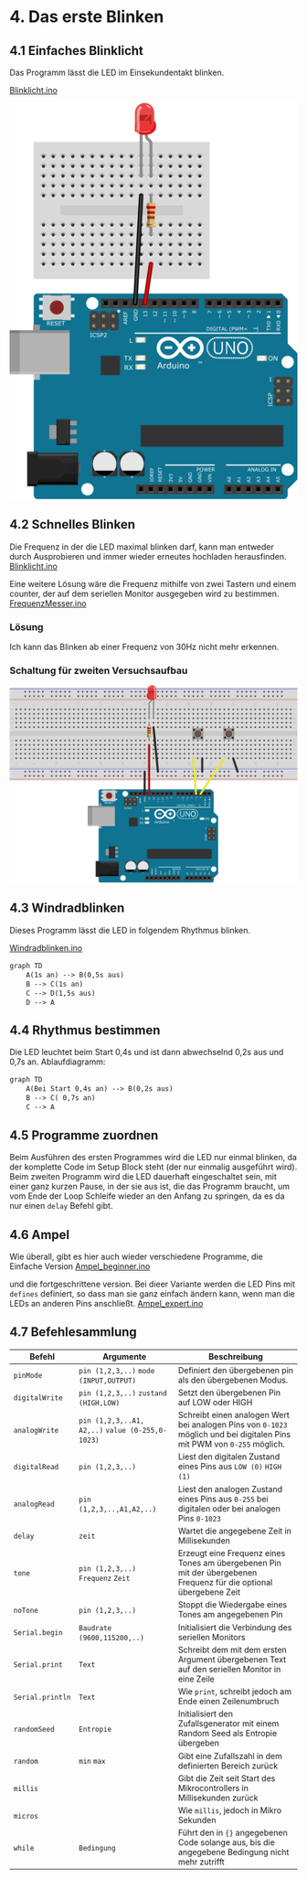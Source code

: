 # 4. Das erste Blinken

## 4.1 Einfaches Blinklicht

Das Programm lässt die LED im Einsekundentakt blinken.

[Blinklicht.ino]({GITHUB}/programme/ArduinoEinfuehrung/4.1_Blinklicht/Blinklicht.ino ':include :type=code arduino :link :wrap :open')

![LED Schaltung](../_media/arduino-einfuehrung/schaltungen/arduinoLED.png)

## 4.2 Schnelles Blinken

Die Frequenz in der die LED maximal blinken darf, kann man entweder durch Ausprobieren und immer wieder erneutes
hochladen herausfinden.
[Blinklicht.ino]({GITHUB}/programme/ArduinoEinfuehrung/4.2_SchnellesBlinken/Blinklicht/Blinklicht.ino ':include :type=code arduino :link :wrap')

Eine weitere Lösung wäre die Frequenz mithilfe von zwei Tastern und einem counter, der auf dem seriellen Monitor
ausgegeben wird zu bestimmen.
[FrequenzMesser.ino]({GITHUB}/programme/ArduinoEinfuehrung/4.2_SchnellesBlinken/FrequenzMesser/FrequenzMesser.ino ':include :type=code arduino :link :wrap')

### Lösung

Ich kann das Blinken ab einer Frequenz von 30Hz nicht mehr erkennen.

### Schaltung für zweiten Versuchsaufbau

![LED Schalter Schaltung](../_media/arduino-einfuehrung/schaltungen/arduinoLEDSchalter.png)

## 4.3 Windradblinken

Dieses Programm lässt die LED in folgendem Rhythmus blinken.

[Windradblinken.ino]({GITHUB}/programme/ArduinoEinfuehrung/4.3_Windradblinken/Windradblinken.ino ':include :type=code arduino :link :wrap :open')

```mermaid
graph TD
    A(1s an) --> B(0,5s aus)
    B --> C(1s an)
    C --> D(1,5s aus)
    D --> A
```

## 4.4 Rhythmus bestimmen

Die LED leuchtet beim Start 0,4s und ist dann abwechselnd 0,2s aus und 0,7s an. Ablaufdiagramm:

```mermaid
graph TD
    A(Bei Start 0,4s an) --> B(0,2s aus)
    B --> C( 0,7s an)
    C --> A
```

## 4.5 Programme zuordnen

Beim Ausführen des ersten Programmes wird die LED nur einmal blinken, da der komplette Code im Setup Block steht (der
nur einmalig ausgeführt wird). Beim zweiten Programm wird die LED dauerhaft eingeschaltet sein, mit einer ganz kurzen
Pause, in der sie aus ist, die das Programm braucht, um vom Ende der Loop Schleife wieder an den Anfang zu springen, da
es da nur einen `delay` Befehl gibt.

## 4.6 Ampel

Wie überall, gibt es hier auch wieder verschiedene Programme, die Einfache Version
[Ampel_beginner.ino]({GITHUB}/programme/ArduinoEinfuehrung/4.6_Ampel/Ampel_beginner/Ampel_beginner.ino ':include :type=code arduino :link :wrap :open')

und die fortgeschrittene version. Bei dieer Variante werden die LED Pins mit `defines` definiert, so dass man sie ganz
einfach ändern kann, wenn man die LEDs an anderen Pins anschließt.
[Ampel_expert.ino]({GITHUB}/programme/ArduinoEinfuehrung/4.6_Ampel/Ampel_expert/Ampel_expert.ino ':include :type=code arduino :link :wrap')

## 4.7 Befehlesammlung

| Befehl           | Argumente                                        | Beschreibung                                                                                                            |
| ---------------- | ------------------------------------------------ | ----------------------------------------------------------------------------------------------------------------------- |
| `pinMode`        | `pin (1,2,3,..)` `mode (INPUT,OUTPUT)`           | Definiert den übergebenen pin als den übergebenen Modus.                                                                |
| `digitalWrite`   | `pin (1,2,3,..)` `zustand (HIGH,LOW)`            | Setzt den übergebenen Pin auf LOW oder HIGH                                                                             |
| `analogWrite`    | `pin (1,2,3,..A1, A2,..)` `value (0-255,0-1023)` | Schreibt einen analogen Wert bei analogen Pins von `0-1023` möglich und bei digitalen Pins mit PWM von `0-255` möglich. |
| `digitalRead`    | `pin (1,2,3,..)`                                 | Liest den digitalen Zustand eines Pins aus `LOW (0)` `HIGH (1)`                                                         |
| `analogRead`     | `pin (1,2,3,..,A1,A2,..)`                        | Liest den analogen Zustand eines Pins aus `0-255` bei digitalen oder bei analogen Pins `0-1023`                         |
| `delay`          | `zeit`                                           | Wartet die angegebene Zeit in Millisekunden                                                                             |
| `tone`           | `pin (1,2,3,..)` `Frequenz` `Zeit`               | Erzeugt eine Frequenz eines Tones am übergebenen Pin mit der übergebenen Frequenz für die optional übergebene Zeit      |
| `noTone`         | `pin (1,2,3,..)`                                 | Stoppt die Wiedergabe eines Tones am angegebenen Pin                                                                    |
| `Serial.begin`   | `Baudrate (9600,115200,..)`                      | Initialisiert die Verbindung des seriellen Monitors                                                                     |
| `Serial.print`   | `Text`                                           | Schreibt dem mit dem ersten Argument übergebenen Text auf den seriellen Monitor in eine Zeile                           |
| `Serial.println` | `Text`                                           | Wie `print`, schreibt jedoch am Ende einen Zeilenumbruch                                                                |
| `randomSeed`     | `Entropie`                                       | Initialisiert den Zufallsgenerator mit einem Random Seed als Entropie übergeben                                         |
| `random`         | `min` `max`                                      | Gibt eine Zufallszahl in dem definierten Bereich zurück                                                                 |
| `millis`         |                                                  | Gibt die Zeit seit Start des Mikrocontrollers in Millisekunden zurück                                                   |
| `micros`         |                                                  | Wie `millis`, jedoch in Mikro Sekunden                                                                                  |
| `while`          | `Bedingung`                                      | Führt den in `{}` angegebenen Code solange aus, bis die angegebene Bedingung nicht mehr zutrifft                        |
